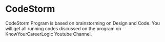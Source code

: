 # CodeStorm
CodeStorm Program is based on brainstorming on Design and Code.
You will get all running codes discussed on the program on KnowYourCareerLogic Youtube Channel.
